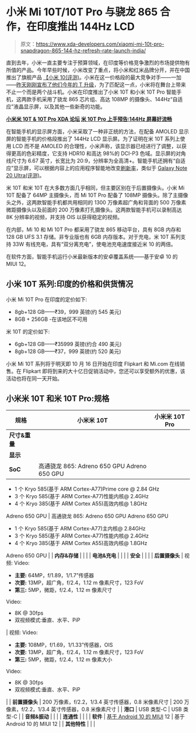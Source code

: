 # 小米 Mi 10T/10T Pro 与骁龙 865 合作，在印度推出 144Hz LCD

> 原文：<https://www.xda-developers.com/xiaomi-mi-10t-pro-snapdragon-865-144-hz-refresh-rate-launch-india/>

直到去年，小米一直主要专注于预算领域，在印度等价格竞争激烈的市场提供物有所值的产品。今年早些时候，小米改变了重点，将小米和红米品牌分开，并在中国推出了旗舰产品 [【小米 10(评测)](https://www.xda-developers.com/xiaomi-mi-10-review/)。小米在这一价格段的最大竞争对手——一加——[昨天刚刚宣布了他们今年的 T 升级](https://www.xda-developers.com/oneplus-8t-review/)，为了匹配这一点，小米将在舞台上带来不止一个而是两个战斗机。小米在印度推出了小米 10T 和小米 10T Pro 智能手机，这两款手机采用了骁龙 865 芯片组、高达 108MP 的摄像头、144Hz“自适应”液晶显示屏，以及其他一些新奇的功能。

**[小米米 10T & 10T Pro XDA 论坛](https://forum.xda-developers.com/xiaomi-mi-10t) [米 10T Pro 上手预告:144Hz 屏幕好流畅](https://www.xda-developers.com/xiaomi-mi-10t-pro-preview/)**

在智能手机的显示屏方面，小米采取了一种非正统的方法，在配备 AMOLED 显示屏的智能手机的价格段推出了 144Hz LCD 显示屏。为了证明在米 10T 系列上使用 LCD 而不是 AMOLED 的合理性，小米声称，该显示器已经进行了调整，以获得更高的色彩精度，它支持 HDR10 和高达 98%的 DCI-P3 色域。显示屏的对角线尺寸为 6.67 英寸，长宽比为 20:9，分辨率为全高清+。智能手机还拥有“自适应”显示屏，可以根据内容上的应用程序智能地改变[刷新率](https://www.xda-developers.com/smartphone-display-refresh-rates-explained/)，类似于 [Galaxy Note 20 Ultra(评测)](https://www.xda-developers.com/samsung-galaxy-note-20-ultra-review-exynos/)。

米 10T 和米 10T 在大多数方面几乎相同，但主要区别在于后置摄像头。小米 Mi 10T 配备了 64MP 主摄像头，而 Mi 10T Pro 配备了 108MP 摄像头。除了主摄像头之外，这两款智能手机都共用相同的 1300 万像素超广角和背面的 500 万像素微距摄像头以及前面的 200 万像素打孔摄像头。这两款智能手机可以录制高达 8K 分辨率的视频，并支持 OIS 以获得稳定的视频。

在内部，Mi 10 和 Mi 10T Pro 都采用了骁龙 865 移动平台，具有 8GB 内存和 128 GB UFS 3.1 存储。非专业版也有 6GB 内存版本。对于充电，米 10T 系列支持 33W 有线充电，具有“双分离充电”，使电池充电速度接近米 10 的两倍。

在软件方面，智能手机运行小米最新版本的安卓覆盖系统——基于安卓 10 的 MIUI 12。

## 小米 10T 系列:印度的价格和供货情况

小米 Mi 10T Pro 在印度的定价如下:

*   8gb+128 GB——₹39，999 英镑(约 545 美元)
*   8GB + 256GB -在该地区不可用

米 10T 的定价如下:

*   6gb+128 GB——₹35999 英镑(约合 490 美元)
*   8gb+128 GB——₹37，999 英镑(约 520 美元)

小米 Mi 10T 系列将于明天即 10 月 16 日开始在印度 Flipkart 和 Mi.com 在线销售。在 Flipkart 即将到来的大十亿日促销活动中，您还可以享受额外的优惠，该活动也将在同一天开始。

## 小米米 10T 和米 10T Pro:规格

| 规格 | 小米米 10T | 小米米 10T Pro |
| --- | --- | --- |
| **尺寸&重量** |  |  |
| **显示** |  |  |
| **SoC** | 高通骁龙 865: Adreno 650 GPU Adreno 650 GPU

*   1 个 Kryo 585(基于 ARM Cortex-A77)Prime core @ 2.84 GHz
*   3 个 Kryo 585(基于 ARM Cortex-A77)性能内核@ 2.4GHz
*   4 个 Kryo 385(基于 ARM Cortex A55)高效内核@ 1.8GHz

Adreno 650 GPU | 高通骁龙 865: Adreno 650 GPU Adreno 650 GPU

*   1 个 Kryo 585(基于 ARM Cortex-A77)主内核@ 2.84GHz
*   3 个 Kryo 585(基于 ARM Cortex-A77)性能内核@ 2.4GHz
*   4 个 Kryo 385(基于 ARM Cortex A55)高效内核@ 1.8GHz

Adreno 650 GPU |
| **内存&存储** |  |  |
| **电池&充电** |  |  |
| **安全** |  |  |
| **后置摄像头** | 视频: Video:

*   **主要:** 64MP，f/1.89，1/1.7”传感器
*   **次要:** 13MP，超广角，f/2.4，1.12 m 像素尺寸，123 FoV
*   **第三:** 5MP，微距，f/2.4，1.12 m 像素尺寸

Video:

*   8K @ 30fps
*   双视频模式:垂直、水平、PiP

 | 视频: Video:

*   **主要:** 108MP，f/1.69，1/1.33”传感器，OIS
*   **次要:** 13MP，超广角，f/2.4，1.12 m 像素尺寸，123 FoV
*   **第三:** 5MP，微距，f/2.4，1.12 m 像素大小

Video:

*   8K @ 30fps
*   双视频模式:垂直、水平、PiP

 |
| **前置摄像头** | 200 万像素，f/2.2，1/3.4 英寸传感器，0.8 米像素尺寸 | 200 万像素，f/2.2，1/3.4 英寸传感器，0.8 米像素尺寸 |
| **港口** | USB 类型-C | USB 类型-C |
| **音频&振动** |  |  |
| **连通性** |  |  |
| **软件** | [基于 Android 10 的 MIUI](https://www.xda-developers.com/tag/miui/) 12 | 基于 Android 10 的 MIUI 12 |
| **其他特性** |  |  |